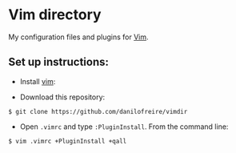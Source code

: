 # Vim directory

My configuration files and plugins for [Vim](http://en.wikipedia.org/wiki/Vim_(text_editor)). 

## Set up instructions:

* Install [vim](http://www.vim.org/download.php):

* Download this repository:

`$ git clone https://github.com/danilofreire/vimdir`

* Open `.vimrc` and type `:PluginInstall`. From the command line:

`$ vim .vimrc +PluginInstall +qall`
